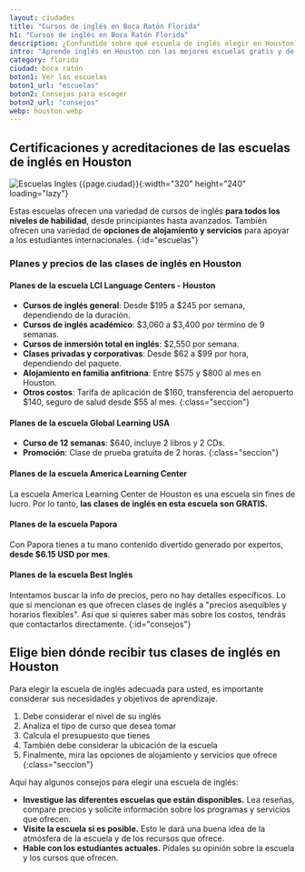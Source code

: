```yaml
---
layout: ciudades
title: "Cursos de inglés en Boca Ratón Florida"
h1: "Cursos de inglés en Boca Ratón Florida"
description: ¿Confundido sobre qué escuela de inglés elegir en Houston? ¡Haz clic y aclara tus dudas ahora! 🤩
intro: "Aprende inglés en Houston con las mejores escuelas gratis y de pago."
category: florida
ciudad: boca ratón
boton1: Ver las escuelas
boton1_url: "escuelas"
boton2: Consejos para escoger
boton2_url: "consejos"
webp: houston.webp
---
```

## Certificaciones y acreditaciones de las escuelas de inglés en Houston

![Escuelas Ingles {{page.ciudad}}]({{site.baseurl}}/img/{{page.webp}} "Clases inglés {{page.ciudad|capitalize}}"){:width="320" height="240" loading="lazy"}

Estas escuelas ofrecen una variedad de cursos de inglés **para todos los niveles de habilidad**, desde principiantes hasta avanzados. También ofrecen una variedad de **opciones de alojamiento y servicios** para apoyar a los estudiantes internacionales.
{:id="escuelas"}

### Planes y precios de las clases de inglés en Houston

#### Planes de la escuela LCI Language Centers - Houston

- **Cursos de inglés general**: Desde $195 a $245 por semana, dependiendo de la duración.
- **Cursos de inglés académico**: $3,060 a $3,400 por término de 9 semanas.
- **Cursos de inmersión total en inglés**: $2,550 por semana.
- **Clases privadas y corporativas**: Desde $62 a $99 por hora, dependiendo del paquete.
- **Alojamiento en familia anfitriona**: Entre $575 y $800 al mes en Houston.
- **Otros costos**: Tarifa de aplicación de $160, transferencia del aeropuerto $140, seguro de salud desde $55 al mes.
{:class="seccion"}

#### Planes de la escuela Global Learning USA

- **Curso de 12 semanas**: $640, incluye 2 libros y 2 CDs.
- **Promoción**: Clase de prueba gratuita de 2 horas.
{:class="seccion"}

#### Planes de la escuela America Learning Center

La escuela America Learning Center de Houston es una escuela sin fines de lucro. Por lo tanto, **las clases de inglés en esta escuela son GRATIS.**

#### Planes de la escuela Papora

Con Papora tienes a tu mano contenido divertido generado por expertos, **desde $6.15 USD por mes**.

#### Planes de la escuela Best Inglés

Intentamos buscar la info de precios, pero no hay detalles específicos. Lo que sí mencionan es que ofrecen clases de inglés a "precios asequibles y horarios flexibles". Así que si quieres saber más sobre los costos, tendrás que contactarlos directamente.
{:id="consejos"}

## Elige bien dónde recibir tus clases de inglés en Houston

Para elegir la escuela de inglés adecuada para usted, es importante considerar sus necesidades y objetivos de aprendizaje.

1. Debe considerar el nivel de su inglés
2. Analiza el tipo de curso que desea tomar
3. Calcula el presupuesto que tienes
4. También debe considerar la ubicación de la escuela
5. Finalmente, mira las opciones de alojamiento y servicios que ofrece
{:class="seccion"}


Aquí hay algunos consejos para elegir una escuela de inglés:

* **Investigue las diferentes escuelas que están disponibles.** Lea reseñas, compare precios y solicite información sobre los programas y servicios que ofrecen.
* **Visite la escuela si es posible.** Esto le dará una buena idea de la atmósfera de la escuela y de los recursos que ofrece.
* **Hable con los estudiantes actuales.** Pídales su opinión sobre la escuela y los cursos que ofrecen.

